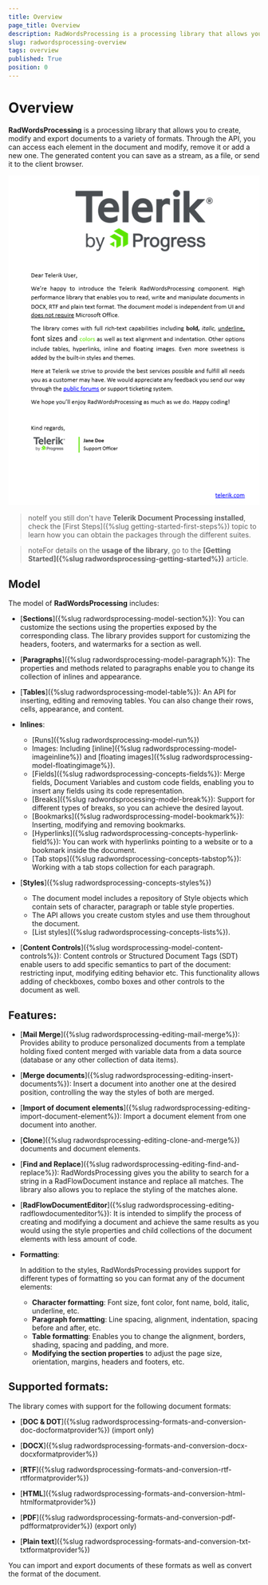 ```yaml
---
title: Overview
page_title: Overview
description: RadWordsProcessing is a processing library that allows you to create, modify and export documents to a variety of formats.
slug: radwordsprocessing-overview
tags: overview
published: True
position: 0
---
```


# Overview

**RadWordsProcessing** is a processing library that allows you to create, modify and export documents to a variety of formats. Through the API, you can access each element in the document and modify, remove it or add a new one. The generated content you can save as a stream, as a file, or send it to the client browser.

   ![Rad Words Processing Overview 02](images/RadWordsProcessing_Overview_01.png)

>noteIf you still don't have **Telerik Document Processing installed**, check the [First Steps]({%slug getting-started-first-steps%}) topic to learn how you can obtain the packages through the different suites. 

>noteFor details on the **usage of the library**, go to the **[Getting Started]({%slug radwordsprocessing-getting-started%})** article.

## Model
The model of **RadWordsProcessing** includes:
            
* [**Sections**]({%slug radwordsprocessing-model-section%}): You can customize the sections using the properties exposed by the corresponding class. The library provides support for customizing the headers, footers, and watermarks for a section as well.

* [**Paragraphs**]({%slug radwordsprocessing-model-paragraph%}): The properties and methods related to paragraphs enable you to change its collection of inlines and appearance.

* [**Tables**]({%slug radwordsprocessing-model-table%}): An API for inserting, editing and removing tables. You can also change their rows, cells, appearance, and content.

* **Inlines**:
	* [Runs]({%slug radwordsprocessing-model-run%})
	* Images: Including [inline]({%slug radwordsprocessing-model-imageinline%}) and [floating images]({%slug radwordsprocessing-model-floatingimage%}).
	* [Fields]({%slug radwordsprocessing-concepts-fields%}): Merge fields, Document Variables and custom code fields, enabling you to insert any fields using its code representation.
	* [Breaks]({%slug radwordsprocessing-model-break%}): Support for different types of breaks, so you can achieve the desired layout.
	* [Bookmarks]({%slug radwordsprocessing-model-bookmark%}): Inserting, modifying and removing bookmarks.
	* [Hyperlinks]({%slug radwordsprocessing-concepts-hyperlink-field%}): You can work with hyperlinks pointing to a website or to a bookmark inside the document.
	* [Tab stops]({%slug radwordsprocessing-concepts-tabstop%}): Working with a tab stops collection for each paragraph.

* [**Styles**]({%slug radwordsprocessing-concepts-styles%})
	* The document model includes a repository of Style objects which contain sets of character, paragraph or table style properties.
	* The API allows you create custom styles and use them throughout the document.
	* [List styles]({%slug radwordsprocessing-concepts-lists%}).

* [**Content Controls**]({%slug wordsprocessing-model-content-controls%}): Content controls or Structured Document Tags (SDT) enable users to add specific semantics to part of the document: restricting input, modifying editing behavior etc. This functionality allows adding of checkboxes, combo boxes and other controls to the document as well. 

## Features:

* [**Mail Merge**]({%slug radwordsprocessing-editing-mail-merge%}): Provides ability to produce personalized documents from a template holding fixed content merged with variable data from a data source (database or any other collection of data items).

* [**Merge documents**]({%slug radwordsprocessing-editing-insert-documents%}): Insert a document into another one at the desired position, controlling the way the styles of both are merged.

* [**Import of document elements**]({%slug radwordsprocessing-editing-import-document-element%}): Import a document element from one document into another.

* [**Clone**]({%slug radwordsprocessing-editing-clone-and-merge%}) documents and document elements.

* [**Find and Replace**]({%slug radwordsprocessing-editing-find-and-replace%}): RadWordsProcessing gives you the ability to search for a string in a RadFlowDocument instance and replace all matches. The library also allows you to replace the styling of the matches alone. 

* [**RadFlowDocumentEditor**]({%slug radwordsprocessing-editing-radflowdocumenteditor%}): It is intended to simplify the process of creating and modifying a document and achieve the same results as you would using the style properties and child collections of the document elements with less amount of code.

* **Formatting**:

	In addition to the styles, RadWordsProcessing provides support for different types of formatting so you can format any of the document elements:
	* **Character formatting**: Font size, font color, font name, bold, italic, underline, etc.
	* **Paragraph formatting**: Line spacing, alignment, indentation, spacing before and after, etc.
	* **Table formatting**: Enables you to change the alignment, borders, shading, spacing and padding, and more.
	* **Modifying the section properties** to adjust the page size, orientation, margins, headers and footers, etc.


## Supported formats:

The library comes with support for the following document formats:

* [**DOC & DOT**]({%slug radwordsprocessing-formats-and-conversion-doc-docformatprovider%}) (import only)

* [**DOCX**]({%slug radwordsprocessing-formats-and-conversion-docx-docxformatprovider%})

* [**RTF**]({%slug radwordsprocessing-formats-and-conversion-rtf-rtfformatprovider%})

* [**HTML**]({%slug radwordsprocessing-formats-and-conversion-html-htmlformatprovider%})

* [**PDF**]({%slug radwordsprocessing-formats-and-conversion-pdf-pdfformatprovider%}) (export only)

* [**Plain text**]({%slug radwordsprocessing-formats-and-conversion-txt-txtformatprovider%})

You can import and export documents of these formats as well as convert the format of the document.

